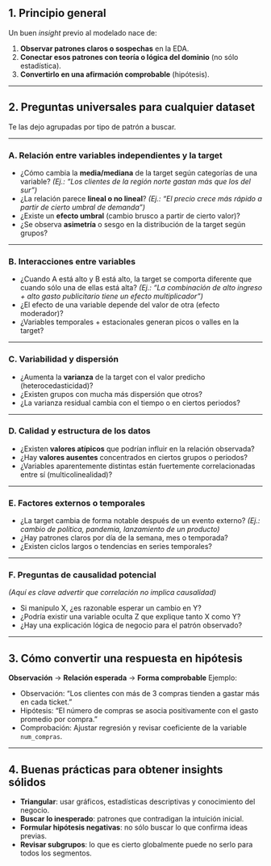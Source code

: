 
## 1. Principio general

Un buen *insight* previo al modelado nace de:

1. **Observar patrones claros o sospechas** en la EDA.
2. **Conectar esos patrones con teoría o lógica del dominio** (no sólo estadística).
3. **Convertirlo en una afirmación comprobable** (hipótesis).

---

## 2. Preguntas universales para cualquier dataset

Te las dejo agrupadas por tipo de patrón a buscar.

---

### A. Relación entre variables independientes y la target

* ¿Cómo cambia la **media/mediana** de la target según categorías de una variable?
  *(Ej.: “Los clientes de la región norte gastan más que los del sur”)*
* ¿La relación parece **lineal o no lineal**?
  *(Ej.: “El precio crece más rápido a partir de cierto umbral de demanda”)*
* ¿Existe un **efecto umbral** (cambio brusco a partir de cierto valor)?
* ¿Se observa **asimetría** o sesgo en la distribución de la target según grupos?

---

### B. Interacciones entre variables

* ¿Cuando A está alto y B está alto, la target se comporta diferente que cuando sólo una de ellas está alta?
  *(Ej.: “La combinación de alto ingreso + alto gasto publicitario tiene un efecto multiplicador”)*
* ¿El efecto de una variable depende del valor de otra (efecto moderador)?
* ¿Variables temporales + estacionales generan picos o valles en la target?

---

### C. Variabilidad y dispersión

* ¿Aumenta la **varianza** de la target con el valor predicho (heterocedasticidad)?
* ¿Existen grupos con mucha más dispersión que otros?
* ¿La varianza residual cambia con el tiempo o en ciertos periodos?

---

### D. Calidad y estructura de los datos

* ¿Existen **valores atípicos** que podrían influir en la relación observada?
* ¿Hay **valores ausentes** concentrados en ciertos grupos o periodos?
* ¿Variables aparentemente distintas están fuertemente correlacionadas entre sí (multicolinealidad)?

---

### E. Factores externos o temporales

* ¿La target cambia de forma notable después de un evento externo?
  *(Ej.: cambio de política, pandemia, lanzamiento de un producto)*
* ¿Hay patrones claros por día de la semana, mes o temporada?
* ¿Existen ciclos largos o tendencias en series temporales?

---

### F. Preguntas de causalidad potencial

*(Aquí es clave advertir que correlación no implica causalidad)*

* Si manipulo X, ¿es razonable esperar un cambio en Y?
* ¿Podría existir una variable oculta Z que explique tanto X como Y?
* ¿Hay una explicación lógica de negocio para el patrón observado?

---

## 3. Cómo convertir una respuesta en hipótesis

**Observación** → **Relación esperada** → **Forma comprobable**
Ejemplo:

* Observación: “Los clientes con más de 3 compras tienden a gastar más en cada ticket.”
* Hipótesis: “El número de compras se asocia positivamente con el gasto promedio por compra.”
* Comprobación: Ajustar regresión y revisar coeficiente de la variable `num_compras`.

---

## 4. Buenas prácticas para obtener insights sólidos

* **Triangular**: usar gráficos, estadísticas descriptivas y conocimiento del negocio.
* **Buscar lo inesperado**: patrones que contradigan la intuición inicial.
* **Formular hipótesis negativas**: no sólo buscar lo que confirma ideas previas.
* **Revisar subgrupos**: lo que es cierto globalmente puede no serlo para todos los segmentos.
